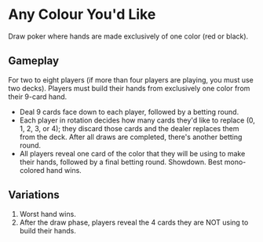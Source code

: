 # Any Colour You'd Like

Draw poker where hands are made exclusively of one color (red or black).

## Gameplay

For two to eight players (if more than four players are playing, you must use two decks). Players must build their hands from exclusively one color from their 9-card hand.

* Deal 9 cards face down to each player, followed by a betting round.
* Each player in rotation decides how many cards they'd like to replace (0, 1, 2, 3, or 4); they discard those cards and the dealer replaces them from the deck. After all draws are completed, there's another betting round.
* All players reveal one card of the color that they will be using to make their hands, followed by a final betting round. Showdown. Best mono-colored hand wins.

## Variations

1. Worst hand wins.
2. After the draw phase, players reveal the 4 cards they are NOT using to build their hands.

